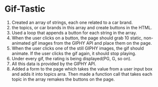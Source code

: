 # Gif-Tastic
1. Created an array of strings, each one related to a car brand. 
2. the topics, or car brands in this array and create buttons in the HTML.
3. Used a loop that appends a button for each string in the array.
4. When the user clicks on a button, the page should grab 10 static, non-animated gif images from the GIPHY API and place them on the page.
5. When the user clicks one of the still GIPHY images, the gif should animate. If the user clicks the gif again, it should stop playing.
6. Under every gif, the rating is being displayed(PG, G, so on).
7. All this data is provided by the GIPHY API.
8. Added a form to the page which takes the value from a user input box and adds it into topics arra. Then made a function call that takes each topic in the array remakes the buttons on the page.

